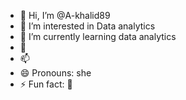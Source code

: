 - 👋 Hi, I’m @A-khalid89
- 👀 I’m interested in Data analytics 
- 🌱 I’m currently learning data analytics 
- 💞️
- 📫 
- 😄 Pronouns: she
- ⚡ Fun fact: 🫠

<!---
A-khalid89/A-khalid89 is a ✨ special ✨ repository because its `README.md` (this file) appears on your GitHub profile.
You can click the Preview link to take a look at your changes.
--->
